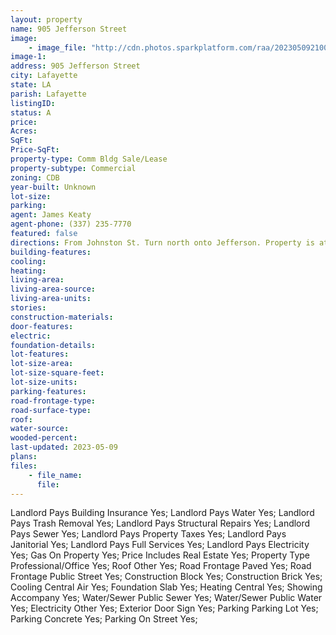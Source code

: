 ```yaml
---
layout: property
name: 905 Jefferson Street
image:
    - image_file: "http://cdn.photos.sparkplatform.com/raa/20230509210009393270000000.jpg"
image-1:
address: 905 Jefferson Street
city: Lafayette
state: LA
parish: Lafayette
listingID: 
status: A
price: 
Acres: 
SqFt: 
Price-SqFt: 
property-type: Comm Bldg Sale/Lease
property-subtype: Commercial
zoning: CDB
year-built: Unknown
lot-size: 
parking: 
agent: James Keaty
agent-phone: (337) 235-7770
featured: false
directions: From Johnston St. Turn north onto Jefferson. Property is at corner of LEE Ave & Jefferson St and houses the Rock N Bowl.
building-features: 
cooling: 
heating: 
living-area: 
living-area-source: 
living-area-units: 
stories: 
construction-materials: 
door-features: 
electric: 
foundation-details: 
lot-features: 
lot-size-area: 
lot-size-square-feet: 
lot-size-units: 
parking-features: 
road-frontage-type: 
road-surface-type: 
roof: 
water-source: 
wooded-percent: 
last-updated: 2023-05-09
plans: 
files:
    - file_name:
      file:
---
```

Landlord Pays	Building Insurance	Yes;
Landlord Pays	Water	Yes;
Landlord Pays	Trash Removal	Yes;
Landlord Pays	Structural Repairs	Yes;
Landlord Pays	Sewer	Yes;
Landlord Pays	Property Taxes	Yes;
Landlord Pays	Janitorial	Yes;
Landlord Pays	Full Services	Yes;
Landlord Pays	Electricity	Yes;
Gas	On Property	Yes;
Price Includes	Real Estate	Yes;
Property Type	Professional/Office	Yes;
Roof	Other	Yes;
Road Frontage	Paved	Yes;
Road Frontage	Public Street	Yes;
Construction	Block	Yes;
Construction	Brick	Yes;
Cooling	Central Air	Yes;
Foundation	Slab	Yes;
Heating	Central	Yes;
Showing	Accompany	Yes;
Water/Sewer	Public Sewer	Yes;
Water/Sewer	Public Water	Yes;
Electricity	Other	Yes;
Exterior	Door Sign	Yes;
Parking	Parking Lot	Yes;
Parking	Concrete	Yes;
Parking	On Street	Yes;

